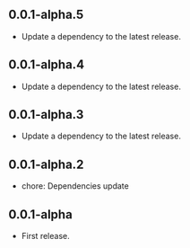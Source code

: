 ## 0.0.1-alpha.5

 - Update a dependency to the latest release.

## 0.0.1-alpha.4

 - Update a dependency to the latest release.

## 0.0.1-alpha.3

 - Update a dependency to the latest release.

## 0.0.1-alpha.2

 - chore: Dependencies update

## 0.0.1-alpha

* First release.
